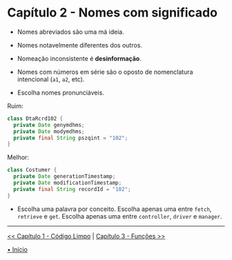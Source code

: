 <!-- [Início](../../README.md)

[Capítulo 1 - Clean Code](../chap1_CleanCode/README.md)
|
[Capítulo 3 - Functions](../chap3_Functions/README.md)


---  -->


# Capítulo 2 - Nomes com significado

- Nomes abreviados são uma má ideia.
- Nomes notavelmente diferentes dos outros.
- Nomeação inconsistente é **desinformação**.

- Nomes com números em série são o oposto de nomenclatura intencional
(`a1`, `a2`, etc).

- Escolha nomes pronunciáveis.

Ruim:
```java
class DtaRcrd102 {
  private Date genymdhms;
  private Date modymdhms;
  private final String pszqint = "102";
}
```

Melhor:
```java
class Costumer {
  private Date generationTimestamp;
  private Date modificationTimestamp;
  private final String recordId = "102";
}
```
- Escolha uma palavra por conceito. 
Escolha apenas uma entre `fetch`, `retrieve` e `get`.
Escolha apenas uma entre `controller`, `driver` e `manager`.

--- 
[<< Capítulo 1 - Código Limpo](../chap1_CleanCode/README.md)
|
[Capítulo 3 - Funções >>](../chap3_Functions/README.md)

[• Início](../../README.md)

